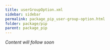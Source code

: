 ```yaml
---
title: userGroupOption.xml
sidebar: sidebar
permalink: package_pip_user-group-option.html
folder: package/pip
parent: package_pip
---
```


*Content will follow soon*
